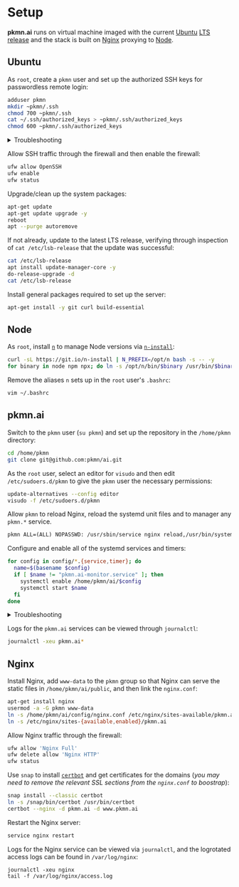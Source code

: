 # Setup

**pkmn.ai** runs on virtual machine imaged with the current [Ubuntu](#Ubuntu) [LTS
release](https://wiki.ubuntu.com/Releases) and the stack is built on [Nginx](#Nginx) proxying to
[Node](#Node).

## Ubuntu

As `root`, create a `pkmn` user and set up the authorized SSH keys for passwordless remote login:

```sh
adduser pkmn
mkdir ~pkmn/.ssh
chmod 700 ~pkmn/.ssh
cat ~/.ssh/authorized_keys > ~pkmn/.ssh/authorized_keys
chmod 600 ~pkmn/.ssh/authorized_keys
```

<details><summary>Troubleshooting</summary>

If unable to login as `pkmn` after the above steps, edit `/etc/ssh/sshd_config` and restart the SSH
daemon:

```sh
vim /etc/ssh/sshd_config
/usr/sbin/sshd –t
service ssh restart
```

Make sure the following fields are set in `/etc/ssh/sshd_config`:

```txt
PasswordAuthentication no
PubkeyAuthenticationyes	yes
AuthorizedKeysFile .ssh/authorized_keys
```
</details>

Allow SSH traffic through the firewall and then enable the firewall:

```sh
ufw allow OpenSSH
ufw enable
ufw status
```

Upgrade/clean up the system packages:

```sh
apt-get update
apt-get update upgrade -y
reboot
apt --purge autoremove
```

If not already, update to the latest LTS release, verifying through inspection of `cat
/etc/lsb-release` that the update was successful:

```sh
cat /etc/lsb-release
apt install update-manager-core -y
do-release-upgrade -d
cat /etc/lsb-release
```

Install general packages required to set up the server:

```sh
apt-get install -y git curl build-essential
```

## Node

As `root`, install [`n`](https://github.com/tj/n) to manage Node versions via
[`n-install`](https://github.com/mklement0/n-install):

```sh
curl -sL https://git.io/n-install | N_PREFIX=/opt/n bash -s -- -y
for binary in node npm npx; do ln -s /opt/n/bin/$binary /usr/bin/$binary; done
```

Remove the aliases `n` sets up in the `root` user's `.bashrc`:

```sh
vim ~/.bashrc
```

## pkmn.ai

Switch to the `pkmn` user (`su pkmn`) and set up the repository in the `/home/pkmn` directory:

```sh
cd /home/pkmn
git clone git@github.com:pkmn/ai.git
```

As the `root` user, select an editor for `visudo` and then edit `/etc/sudoers.d/pkmn` to give the
`pkmn` user the necessary permissions:

```sh
update-alternatives --config editor
visudo -f /etc/sudoers.d/pkmn
```

Allow `pkmn` to reload Nginx, reload the systemd unit files and to manager any `pkmn.*` service.

```txt
pkmn ALL=(ALL) NOPASSWD: /usr/sbin/service nginx reload,/usr/bin/systemctl daemon-reload,/usr/sbin/service pkmn.* *
```

Configure and enable all of the systemd services and timers:

```sh
for config in config/*.{service,timer}; do
  name=$(basename $config)
  if [ $name != "pkmn.ai-monitor.service" ]; then
    systemctl enable /home/pkmn/ai/$config
    systemctl start $name
  fi
done
```

<details><summary>Troubleshooting</summary>

The following commands can be used to troubleshoot issues with the units:

```sh
systemctl list-units
systemctl daemon-reload
systemctl reset-failed
```
</details>

Logs for the `pkmn.ai` services can be viewed through `journalctl`:

```sh
journalctl -xeu pkmn.ai*
```

## Nginx

Install Nginx, add `www-data` to the `pkmn` group so that Nginx can serve the static files in
`/home/pkmn/ai/public`, and then link the `nginx.conf`:

```sh
apt-get install nginx
usermod -a -G pkmn www-data
ln -s /home/pkmn/ai/config/nginx.conf /etc/nginx/sites-available/pkmn.ai
ln -s /etc/nginx/sites-{available,enabled}/pkmn.ai
```

Allow Nginx traffic through the firewall:

```sh
ufw allow 'Nginx Full'
ufw delete allow 'Nginx HTTP'
ufw status
```

Use `snap` to install [`certbot`](https://certbot.eff.org/) and get certificates for the domains
(*you may need to remove the relevant SSL sections from the `nginx.conf` to boostrap*):

```sh
snap install --classic certbot
ln -s /snap/bin/certbot /usr/bin/certbot
certbot --nginx -d pkmn.ai -d www.pkmn.ai
```

Restart the Nginx server:

```sh
service nginx restart
```

Logs for the Nginx service can be viewed via `journalctl`, and the logrotated access logs can be
found in `/var/log/nginx`:

```
journalctl -xeu nginx
tail -f /var/log/nginx/access.log
```